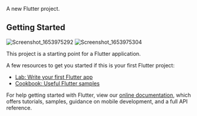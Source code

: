 A new Flutter project.

## Getting Started
![Screenshot_1653975292](https://user-images.githubusercontent.com/69295859/171100702-fe838eb5-26fa-4e97-b36a-79e4cf808864.png)
![Screenshot_1653975304](https://user-images.githubusercontent.com/69295859/171100971-78d6ea21-6e61-487a-8e43-ba5bc9476aed.png)



This project is a starting point for a Flutter application.

A few resources to get you started if this is your first Flutter project:

- [Lab: Write your first Flutter app](https://flutter.dev/docs/get-started/codelab)
- [Cookbook: Useful Flutter samples](https://flutter.dev/docs/cookbook)

For help getting started with Flutter, view our
[online documentation](https://flutter.dev/docs), which offers tutorials,
samples, guidance on mobile development, and a full API reference.
